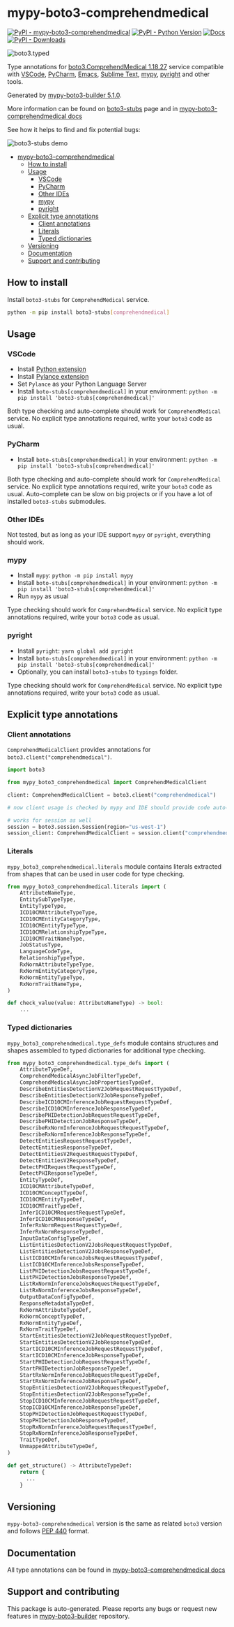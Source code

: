 <a id="mypy-boto3-comprehendmedical"></a>

# mypy-boto3-comprehendmedical

[![PyPI - mypy-boto3-comprehendmedical](https://img.shields.io/pypi/v/mypy-boto3-comprehendmedical.svg?color=blue)](https://pypi.org/project/mypy-boto3-comprehendmedical)
[![PyPI - Python Version](https://img.shields.io/pypi/pyversions/mypy-boto3-comprehendmedical.svg?color=blue)](https://pypi.org/project/mypy-boto3-comprehendmedical)
[![Docs](https://img.shields.io/readthedocs/mypy-boto3-builder.svg?color=blue)](https://mypy-boto3-builder.readthedocs.io/)
[![PyPI - Downloads](https://img.shields.io/pypi/dw/mypy-boto3-comprehendmedical?color=blue)](https://pypistats.org/packages/mypy-boto3-comprehendmedical)

![boto3.typed](https://github.com/vemel/mypy_boto3_builder/raw/master/logo.png)

Type annotations for
[boto3.ComprehendMedical 1.18.27](https://boto3.amazonaws.com/v1/documentation/api/1.18.27/reference/services/comprehendmedical.html#ComprehendMedical)
service compatible with [VSCode](https://code.visualstudio.com/),
[PyCharm](https://www.jetbrains.com/pycharm/),
[Emacs](https://www.gnu.org/software/emacs/),
[Sublime Text](https://www.sublimetext.com/),
[mypy](https://github.com/python/mypy),
[pyright](https://github.com/microsoft/pyright) and other tools.

Generated by
[mypy-boto3-builder 5.1.0](https://github.com/vemel/mypy_boto3_builder).

More information can be found on
[boto3-stubs](https://pypi.org/project/boto3-stubs/) page and in
[mypy-boto3-comprehendmedical docs](https://vemel.github.io/boto3_stubs_docs/mypy_boto3_comprehendmedical/)

See how it helps to find and fix potential bugs:

![boto3-stubs demo](https://github.com/vemel/mypy_boto3_builder/raw/master/demo.gif)

- [mypy-boto3-comprehendmedical](#mypy-boto3-comprehendmedical)
  - [How to install](#how-to-install)
  - [Usage](#usage)
    - [VSCode](#vscode)
    - [PyCharm](#pycharm)
    - [Other IDEs](#other-ides)
    - [mypy](#mypy)
    - [pyright](#pyright)
  - [Explicit type annotations](#explicit-type-annotations)
    - [Client annotations](#client-annotations)
    - [Literals](#literals)
    - [Typed dictionaries](#typed-dictionaries)
  - [Versioning](#versioning)
  - [Documentation](#documentation)
  - [Support and contributing](#support-and-contributing)

<a id="how-to-install"></a>

## How to install

Install `boto3-stubs` for `ComprehendMedical` service.

```bash
python -m pip install boto3-stubs[comprehendmedical]
```

<a id="usage"></a>

## Usage

<a id="vscode"></a>

### VSCode

- Install
  [Python extension](https://marketplace.visualstudio.com/items?itemName=ms-python.python)
- Install
  [Pylance extension](https://marketplace.visualstudio.com/items?itemName=ms-python.vscode-pylance)
- Set `Pylance` as your Python Language Server
- Install `boto-stubs[comprehendmedical]` in your environment:
  `python -m pip install 'boto3-stubs[comprehendmedical]'`

Both type checking and auto-complete should work for `ComprehendMedical`
service. No explicit type annotations required, write your `boto3` code as
usual.

<a id="pycharm"></a>

### PyCharm

- Install `boto-stubs[comprehendmedical]` in your environment:
  `python -m pip install 'boto3-stubs[comprehendmedical]'`

Both type checking and auto-complete should work for `ComprehendMedical`
service. No explicit type annotations required, write your `boto3` code as
usual. Auto-complete can be slow on big projects or if you have a lot of
installed `boto3-stubs` submodules.

<a id="other-ides"></a>

### Other IDEs

Not tested, but as long as your IDE support `mypy` or `pyright`, everything
should work.

<a id="mypy"></a>

### mypy

- Install `mypy`: `python -m pip install mypy`
- Install `boto-stubs[comprehendmedical]` in your environment:
  `python -m pip install 'boto3-stubs[comprehendmedical]'`
- Run `mypy` as usual

Type checking should work for `ComprehendMedical` service. No explicit type
annotations required, write your `boto3` code as usual.

<a id="pyright"></a>

### pyright

- Install `pyright`: `yarn global add pyright`
- Install `boto-stubs[comprehendmedical]` in your environment:
  `python -m pip install 'boto3-stubs[comprehendmedical]'`
- Optionally, you can install `boto3-stubs` to `typings` folder.

Type checking should work for `ComprehendMedical` service. No explicit type
annotations required, write your `boto3` code as usual.

<a id="explicit-type-annotations"></a>

## Explicit type annotations

<a id="client-annotations"></a>

### Client annotations

`ComprehendMedicalClient` provides annotations for
`boto3.client("comprehendmedical")`.

```python
import boto3

from mypy_boto3_comprehendmedical import ComprehendMedicalClient

client: ComprehendMedicalClient = boto3.client("comprehendmedical")

# now client usage is checked by mypy and IDE should provide code auto-complete

# works for session as well
session = boto3.session.Session(region="us-west-1")
session_client: ComprehendMedicalClient = session.client("comprehendmedical")
```

<a id="literals"></a>

### Literals

`mypy_boto3_comprehendmedical.literals` module contains literals extracted from
shapes that can be used in user code for type checking.

```python
from mypy_boto3_comprehendmedical.literals import (
    AttributeNameType,
    EntitySubTypeType,
    EntityTypeType,
    ICD10CMAttributeTypeType,
    ICD10CMEntityCategoryType,
    ICD10CMEntityTypeType,
    ICD10CMRelationshipTypeType,
    ICD10CMTraitNameType,
    JobStatusType,
    LanguageCodeType,
    RelationshipTypeType,
    RxNormAttributeTypeType,
    RxNormEntityCategoryType,
    RxNormEntityTypeType,
    RxNormTraitNameType,
)

def check_value(value: AttributeNameType) -> bool:
    ...
```

<a id="typed-dictionaries"></a>

### Typed dictionaries

`mypy_boto3_comprehendmedical.type_defs` module contains structures and shapes
assembled to typed dictionaries for additional type checking.

```python
from mypy_boto3_comprehendmedical.type_defs import (
    AttributeTypeDef,
    ComprehendMedicalAsyncJobFilterTypeDef,
    ComprehendMedicalAsyncJobPropertiesTypeDef,
    DescribeEntitiesDetectionV2JobRequestRequestTypeDef,
    DescribeEntitiesDetectionV2JobResponseTypeDef,
    DescribeICD10CMInferenceJobRequestRequestTypeDef,
    DescribeICD10CMInferenceJobResponseTypeDef,
    DescribePHIDetectionJobRequestRequestTypeDef,
    DescribePHIDetectionJobResponseTypeDef,
    DescribeRxNormInferenceJobRequestRequestTypeDef,
    DescribeRxNormInferenceJobResponseTypeDef,
    DetectEntitiesRequestRequestTypeDef,
    DetectEntitiesResponseTypeDef,
    DetectEntitiesV2RequestRequestTypeDef,
    DetectEntitiesV2ResponseTypeDef,
    DetectPHIRequestRequestTypeDef,
    DetectPHIResponseTypeDef,
    EntityTypeDef,
    ICD10CMAttributeTypeDef,
    ICD10CMConceptTypeDef,
    ICD10CMEntityTypeDef,
    ICD10CMTraitTypeDef,
    InferICD10CMRequestRequestTypeDef,
    InferICD10CMResponseTypeDef,
    InferRxNormRequestRequestTypeDef,
    InferRxNormResponseTypeDef,
    InputDataConfigTypeDef,
    ListEntitiesDetectionV2JobsRequestRequestTypeDef,
    ListEntitiesDetectionV2JobsResponseTypeDef,
    ListICD10CMInferenceJobsRequestRequestTypeDef,
    ListICD10CMInferenceJobsResponseTypeDef,
    ListPHIDetectionJobsRequestRequestTypeDef,
    ListPHIDetectionJobsResponseTypeDef,
    ListRxNormInferenceJobsRequestRequestTypeDef,
    ListRxNormInferenceJobsResponseTypeDef,
    OutputDataConfigTypeDef,
    ResponseMetadataTypeDef,
    RxNormAttributeTypeDef,
    RxNormConceptTypeDef,
    RxNormEntityTypeDef,
    RxNormTraitTypeDef,
    StartEntitiesDetectionV2JobRequestRequestTypeDef,
    StartEntitiesDetectionV2JobResponseTypeDef,
    StartICD10CMInferenceJobRequestRequestTypeDef,
    StartICD10CMInferenceJobResponseTypeDef,
    StartPHIDetectionJobRequestRequestTypeDef,
    StartPHIDetectionJobResponseTypeDef,
    StartRxNormInferenceJobRequestRequestTypeDef,
    StartRxNormInferenceJobResponseTypeDef,
    StopEntitiesDetectionV2JobRequestRequestTypeDef,
    StopEntitiesDetectionV2JobResponseTypeDef,
    StopICD10CMInferenceJobRequestRequestTypeDef,
    StopICD10CMInferenceJobResponseTypeDef,
    StopPHIDetectionJobRequestRequestTypeDef,
    StopPHIDetectionJobResponseTypeDef,
    StopRxNormInferenceJobRequestRequestTypeDef,
    StopRxNormInferenceJobResponseTypeDef,
    TraitTypeDef,
    UnmappedAttributeTypeDef,
)

def get_structure() -> AttributeTypeDef:
    return {
      ...
    }
```

<a id="versioning"></a>

## Versioning

`mypy-boto3-comprehendmedical` version is the same as related `boto3` version
and follows [PEP 440](https://www.python.org/dev/peps/pep-0440/) format.

<a id="documentation"></a>

## Documentation

All type annotations can be found in
[mypy-boto3-comprehendmedical docs](https://vemel.github.io/boto3_stubs_docs/mypy_boto3_comprehendmedical/)

<a id="support-and-contributing"></a>

## Support and contributing

This package is auto-generated. Please reports any bugs or request new features
in [mypy-boto3-builder](https://github.com/vemel/mypy_boto3_builder/issues/)
repository.
